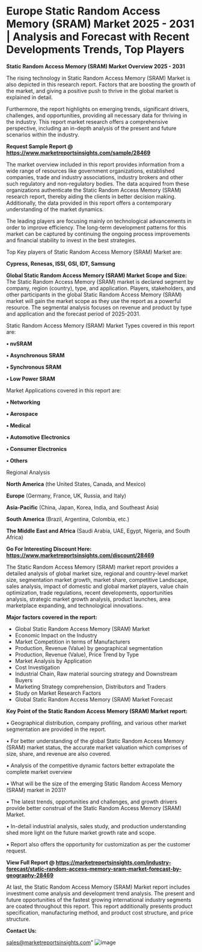 # Europe Static Random Access Memory (SRAM) Market 2025 - 2031 | Analysis and Forecast with Recent Developments Trends, Top Players

<Strong> Static Random Access Memory (SRAM) Market Overview 2025 - 2031</strong>

The rising technology in Static Random Access Memory (SRAM) Market is also depicted in this research report. Factors that are boosting the growth of the market, and giving a positive push to thrive in the global market is explained in detail.

Furthermore, the report highlights on emerging trends, significant drivers, challenges, and opportunities, providing all necessary data for thriving in the industry. This report market research offers a comprehensive perspective, including an in-depth analysis of the present and future scenarios within the industry.

<strong>Request Sample Report @ <a href=https://www.marketreportsinsights.com/sample/28469>https://www.marketreportsinsights.com/sample/28469</a></strong>

The market overview included in this report provides information from a wide range of resources like government organizations, established companies, trade and industry associations, industry brokers and other such regulatory and non-regulatory bodies. The data acquired from these organizations authenticate the Static Random Access Memory (SRAM) research report, thereby aiding the clients in better decision making. Additionally, the data provided in this report offers a contemporary understanding of the market dynamics.

The leading players are focusing mainly on technological advancements in order to improve efficiency. The long-term development patterns for this market can be captured by continuing the ongoing process improvements and financial stability to invest in the best strategies.

Top Key players of Static Random Access Memory (SRAM) Market are:

<strong>Cypress, Renesas, ISSI, GSI, IDT, Samsung</strong>

<strong><b>Global Static Random Access Memory (SRAM) Market Scope and Size:</b></strong>
The Static Random Access Memory (SRAM) market is declared segment by company, region (country), type, and application. Players, stakeholders, and other participants in the global Static Random Access Memory (SRAM) market will gain the market scope as they use the report as a powerful resource. The segmental analysis focuses on revenue and product by type and application and the forecast period of 2025-2031.

Static Random Access Memory (SRAM) Market Types covered in this report are:

<strong>• nvSRAM

• Asynchronous SRAM

• Synchronous SRAM

• Low Power SRAM</strong>

Market Applications covered in this report are:

<strong>• Networking

• Aerospace

• Medical

• Automotive Electronics

• Consumer Electronics

• Others</strong> 

Regional Analysis

<strong>North America</strong> (the United States, Canada, and Mexico)

<strong>Europe</strong> (Germany, France, UK, Russia, and Italy)

<strong>Asia-Pacific</strong> (China, Japan, Korea, India, and Southeast Asia)

<strong>South America</strong> (Brazil, Argentina, Colombia, etc.)

<strong>The Middle East and Africa</strong> (Saudi Arabia, UAE, Egypt, Nigeria, and South Africa)

<strong>Go For Interesting Discount Here: <a href=https://www.marketreportsinsights.com/discount/28469>https://www.marketreportsinsights.com/discount/28469</a></strong>

The Static Random Access Memory (SRAM) market report provides a detailed analysis of global market size, regional and country-level market size, segmentation market growth, market share, competitive Landscape, sales analysis, impact of domestic and global market players, value chain optimization, trade regulations, recent developments, opportunities analysis, strategic market growth analysis, product launches, area marketplace expanding, and technological innovations.

<strong><b>Major factors covered in the report:</b></strong>
<ul>
  <li>Global Static Random Access Memory (SRAM) Market </li>
  <li>Economic Impact on the Industry</li>
  <li>Market Competition in terms of Manufacturers</li>
  <li>Production, Revenue (Value) by geographical segmentation</li>
  <li>Production, Revenue (Value), Price Trend by Type</li>
  <li>Market Analysis by Application</li>
  <li>Cost Investigation</li>
  <li>Industrial Chain, Raw material sourcing strategy and Downstream Buyers</li>
  <li>Marketing Strategy comprehension, Distributors and Traders</li>
  <li>Study on Market Research Factors</li>
  <li>Global Static Random Access Memory (SRAM) Market Forecast</li>
</ul>

<strong><b>Key Point of the Static Random Access Memory (SRAM) Market report:</b></strong>

• Geographical distribution, company profiling, and various other market segmentation are provided in the report.

• For better understanding of the global Static Random Access Memory (SRAM) market status, the accurate market valuation which comprises of size, share, and revenue are also covered.

• Analysis of the competitive dynamic factors better extrapolate the complete market overview

• What will be the size of the emerging Static Random Access Memory (SRAM) market in 2031?

• The latest trends, opportunities and challenges, and growth drivers provide better construal of the Static Random Access Memory (SRAM) Market.

• In-detail industrial analysis, sales study, and production understanding shed more light on the future market growth rate and scope.

• Report also offers the opportunity for customization as per the customer request.

<strong><b>View Full Report @ <a href=https://marketreportsinsights.com/industry-forecast/static-random-access-memory-sram-market-forecast-by-geography-28469>https://marketreportsinsights.com/industry-forecast/static-random-access-memory-sram-market-forecast-by-geography-28469</a></b></strong>


At last, the Static Random Access Memory (SRAM) Market report includes investment come analysis and development trend analysis. The present and future opportunities of the fastest growing international industry segments are coated throughout this report. This report additionally presents product specification, manufacturing method, and product cost structure, and price structure.

<strong>Contact Us:</strong>

sales@marketreportsinsights.com"
![image](https://github.com/user-attachments/assets/8d84f8f8-14a6-46c5-a2bd-52871750e4eb)
